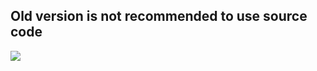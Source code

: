<p align="center">
 <h2>Old version is not recommended to use source code</h2>
<img src="https://github.com/VanHakobyan/AGA/blob/master/GIF2.gif">
</p>
